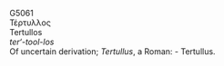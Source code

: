 <body>
  <p>G5061<br>  Τέρτυλλος  <br> Tertullos  <br><i>ter‘-tool-los </i><br>Of uncertain derivation; <i>Tertullus</i>, a Roman: - Tertullus.<br></p>
 </body>